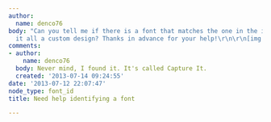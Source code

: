 ```yaml
---
author:
  name: denco76
body: "Can you tell me if there is a font that matches the one in the image, or is
  it all a custom design? Thanks in advance for your help!\r\n\r\n[img:sites/default/files/old-images/vbulllogo_3604.gif]"
comments:
- author:
    name: denco76
  body: Never mind, I found it. It's called Capture It.
  created: '2013-07-14 09:24:55'
date: '2013-07-12 22:07:47'
node_type: font_id
title: Need help identifying a font

---
```

